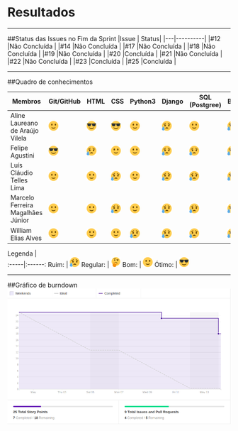 # Resultados

***

##Status das Issues no Fim da Sprint
|Issue 	| Status|
|---|----------|
|#12 |Não Concluída |
|#14 |Não Concluída |
|#17 |Não Concluída |
|#18 |Não Concluída |
|#19 |Não Concluída |
|#20 |Concluída |
|#21 |Não Concluída |
|#22 |Não Concluída |
|#23 |Concluída |
|#25 |Concluída |

***

##Quadro de conhecimentos

Membros | Git/GitHub | HTML | CSS | Python3 | Django | SQL (Postgree) | Bootstrap
------- | --- | ---- | --- | -------- | ------ | -------------- | ---------
Aline Laureano de Araújo Vilela   | ![Bom](../../img/happy.png) | ![Ótimo](../../img/cool.png) | ![Ótimo](../../img/cool.png) | ![Bom](../../img/happy.png) | ![Ruim](../../img/sad.png) | ![Bom](../../img/happy.png) | ![Ruim](../../img/sad.png)
Felipe Agustini | ![Ótimo](../../img/cool.png) | ![Ruim](../../img/sad.png)  | ![Bom](../../img/happy.png) | ![Bom](../../img/happy.png) | ![Ruim](../../img/sad.png) | ![Ruim](../../img/sad.png) | ![Ruim](../../img/sad.png)
Luís Cláudio Telles Lima | ![Bom](../../img/happy.png) | ![Bom](../../img/happy.png)  | ![Ruim](../../img/sad.png)  | ![Bom](../../img/happy.png) | ![Ruim](../../img/sad.png) | ![Ruim](../../img/sad.png) | ![Ruim](../../img/sad.png)
Marcelo Ferreira Magalhães Júnior | ![Bom](../../img/happy.png)  | ![Bom](../../img/happy.png)  | ![Ruim](../../img/sad.png)  | ![Bom](../../img/happy.png)  | ![Ruim](../../img/sad.png) | ![Ruim](../../img/sad.png) | ![Ruim](../../img/sad.png)
William Elias Alves | ![Bom](../../img/happy.png) | ![Bom](../../img/happy.png) | ![Bom](../../img/happy.png) | ![Ruim](../../img/sad.png)  | ![Ruim](../../img/sad.png) | ![Ruim](../../img/sad.png) | ![Ruim](../../img/sad.png)

 Legenda |  
:-----|:------:
 Ruim: | ![Ruim](../../img/sad.png)
 Regular: | ![Regular](../../img/thinking.png) 
 Bom: | ![Bom](../../img/happy.png)
 Ótimo: | ![Ótimo](../../img/cool.png)

***

##Gráfico de burndown
![Burndown Sprint03](/img/burndown_sprint03.png)
